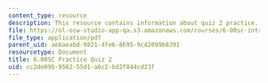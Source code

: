 ```yaml
---
content_type: resource
description: This resource contains information about quiz 2 practice.
file: https://ol-ocw-studio-app-qa.s3.amazonaws.com/courses/6-00sc-introduction-to-computer-science-and-programming-spring-2011/cc2de09b956255d1a6c2bd2f844cd23f_MIT6_00SCS11_q2_practice.pdf
file_type: application/pdf
parent_uid: aebaeabd-9821-4fe6-8695-9cd2099b8391
resourcetype: Document
title: 6.00SC Practice Quiz 2
uid: cc2de09b-9562-55d1-a6c2-bd2f844cd23f
---
```

